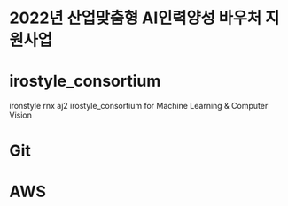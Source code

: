 # 2022년 산업맞춤형 AI인력양성 바우처 지원사업


# irostyle_consortium
ironstyle rnx aj2 irostyle_consortium for Machine Learning &amp; Computer Vision

# Git

# AWS
